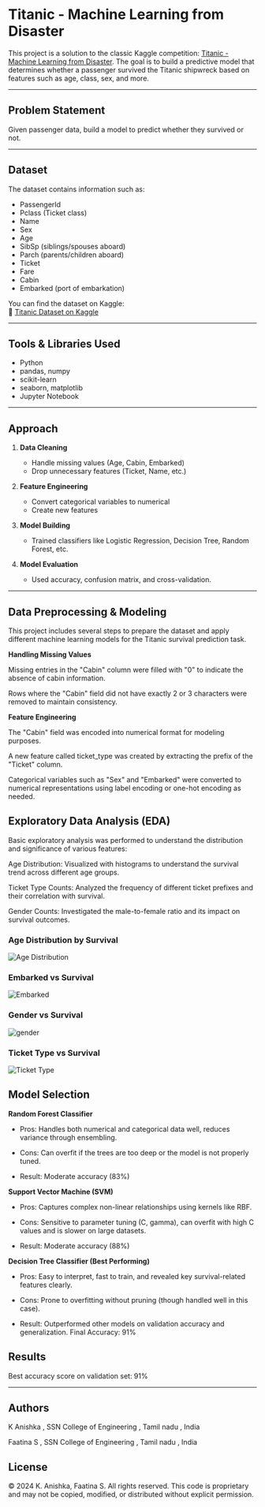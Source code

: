 # Titanic - Machine Learning from Disaster

This project is a solution to the classic Kaggle competition: [Titanic - Machine Learning from Disaster](https://www.kaggle.com/competitions/titanic). The goal is to build a predictive model that determines whether a passenger survived the Titanic shipwreck based on features such as age, class, sex, and more.

---

## Problem Statement

Given passenger data, build a model to predict whether they survived or not.

---

## Dataset

The dataset contains information such as:
- PassengerId
- Pclass (Ticket class)
- Name
- Sex
- Age
- SibSp (siblings/spouses aboard)
- Parch (parents/children aboard)
- Ticket
- Fare
- Cabin
- Embarked (port of embarkation)

You can find the dataset on Kaggle:  
🔗 [Titanic Dataset on Kaggle](https://www.kaggle.com/competitions/titanic/data)

---

## Tools & Libraries Used

- Python
- pandas, numpy
- scikit-learn
- seaborn, matplotlib
- Jupyter Notebook

---

## Approach

1. **Data Cleaning**  
   - Handle missing values (Age, Cabin, Embarked)
   - Drop unnecessary features (Ticket, Name, etc.)

2. **Feature Engineering**  
   - Convert categorical variables to numerical
   - Create new features

3. **Model Building**  
   - Trained classifiers like Logistic Regression, Decision Tree, Random Forest, etc.

4. **Model Evaluation**  
   - Used accuracy, confusion matrix, and cross-validation.

---
## Data Preprocessing & Modeling
This project includes several steps to prepare the dataset and apply different machine learning models for the Titanic survival prediction task.


**Handling Missing Values**

Missing entries in the "Cabin" column were filled with "0" to indicate the absence of cabin information.

Rows where the "Cabin" field did not have exactly 2 or 3 characters were removed to maintain consistency.

**Feature Engineering**

The "Cabin" field was encoded into numerical format for modeling purposes.

A new feature called ticket_type was created by extracting the prefix of the "Ticket" column.

Categorical variables such as "Sex" and "Embarked" were converted to numerical representations using label encoding or one-hot encoding as needed.

## Exploratory Data Analysis (EDA)
Basic exploratory analysis was performed to understand the distribution and significance of various features:

Age Distribution: Visualized with histograms to understand the survival trend across different age groups.

Ticket Type Counts: Analyzed the frequency of different ticket prefixes and their correlation with survival.

Gender Counts: Investigated the male-to-female ratio and its impact on survival outcomes.

### Age Distribution by Survival
![Age Distribution](images/age_distribution.png)

### Embarked vs Survival
![Embarked](images/embarked.png)

### Gender vs Survival
![gender](images/gender.png)

### Ticket Type vs Survival
![Ticket Type](images/ticket_type.png)
## Model Selection

**Random Forest Classifier**
  - Pros: Handles both numerical and categorical data well, reduces variance through ensembling.

  - Cons: Can overfit if the trees are too deep or the model is not properly tuned.

  - Result: Moderate accuracy  (83%)

**Support Vector Machine (SVM)**
  - Pros: Captures complex non-linear relationships using kernels like RBF.

  - Cons: Sensitive to parameter tuning (C, gamma), can overfit with high C values and is slower on large datasets.

  - Result: Moderate accuracy (88%)

**Decision Tree Classifier (Best Performing)**
  - Pros: Easy to interpret, fast to train, and revealed key survival-related features clearly.

  - Cons: Prone to overfitting without pruning (though handled well in this case).

  - Result: Outperformed other models on validation accuracy and generalization.
Final Accuracy: 91%


## Results

Best accuracy score on validation set: 91%

---
## Authors
K Anishka , SSN College of Engineering , Tamil nadu , India

Faatina S , SSN College of Engineering , Tamil nadu , India

## License
© 2024 K. Anishka, Faatina S. All rights reserved.
This code is proprietary and may not be copied, modified, or distributed without explicit permission.


